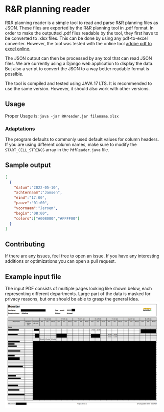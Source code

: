 # R&R planning reader
R&R planning reader is a simple tool to read and parse R&R planning files as JSON. These files are exported by the R&R planning tool in .pdf format.
In order to make the outputted .pdf files readable by the tool, they first have to be converted to .xlsx files. This can be done by using any pdf-to-excel converter.
However, the tool was tested with the online tool [adobe pdf to excel online](https://www.adobe.com/nl/acrobat/online/pdf-to-excel.html).

The JSON output can then be processed by any tool that can read JSON files. We are currently using a Django web application to display the data.
But also a script to convert the JSON to a way better readable format is possible. 

The tool is compiled and tested using JAVA 17 LTS. It is recommended to use the same version. However, it should also work with other versions.

## Usage

Proper Usage is: `java -jar RRreader.jar filename.xlsx`

### Adaptations
The program defaults to commonly used default values for column headers. If you are using different column names, make sure to modify the `START_CELL_STRINGS` array in the `PdfReader.java` file.


## Sample output
```json
[
  {
    "datum":"2022-05-10",
    "achternaam":"Jansen",
    "eind":"17:00",
    "pauze":"01:00",
    "voornaam":"Jeroen",
    "begin":"08:00",
    "colors":["#008000","#FFFF00"]
  }
]
```

## Contributing
If there are any issues, feel free to open an issue. If you have any interesting additions or optimizations you can open a pull request.

## Example input file
The input PDF consists of multiple pages looking like shown below, each representing different departments.
Large part of the data is masked for privacy reasons, but one should be able to grasp the general idea.
![Example planning file](/imgs/RR-screenshot.png)
